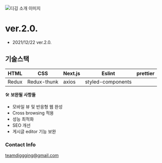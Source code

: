 ![디깅 소개 이미지](https://user-images.githubusercontent.com/62272445/157062316-10cde10a-8f78-4875-abee-18930571ab3a.png)

# ver.2.0.
- 2021/12/22 ver.2.0.


## 기술스택

| HTML | CSS | Next.js | Eslint | prettier |
| --- | --- | --- | --- | --- |
| Redux | Redux-thunk | axios | styled-components |


🛠 **보완될 사항들**
- 모바일 뷰 및 반응형 웹 완성
- Cross browsing 적용
- 성능 최적화
- SEO 개선
- 게시글  editor 기능 보완


### Contact Info
teamdiggging@gmail.com
